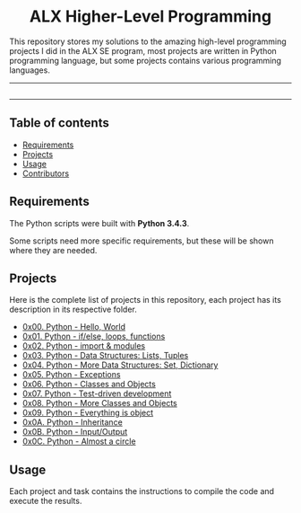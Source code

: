 <h1 align="center">ALX Higher-Level Programming</h1>
This repository stores my solutions to the amazing high-level programming projects I did in the ALX SE program, most projects are written in Python programming language, but some projects contains various programming languages.

---

<p align="center">
<a target="_blank" href="https://alx-intranet.hbtn.io/"><img src=""></a>
</p>

---

## Table of contents
- [Requirements](#requirements)
- [Projects](#projects)
- [Usage](#usage)
- [Contributors](#contributors)

## Requirements

The Python scripts were built with **Python 3.4.3**.

Some scripts need more specific requirements, but these will be shown where they are needed.

## Projects 
Here is the complete list of projects in this repository, each project has its description in its respective folder.

* [0x00. Python - Hello, World](0x00-python-hello_world)
* [0x01. Python - if/else, loops, functions](0x01-python-if_else_loops_functions)
* [0x02. Python - import & modules](0x02-python-import_modules)
* [0x03. Python - Data Structures: Lists, Tuples](0x03-python-data_structures)
* [0x04. Python - More Data Structures: Set, Dictionary](0x04-python-more_data_structures)
* [0x05. Python - Exceptions](0x05-python-exceptions)
* [0x06. Python - Classes and Objects](0x06-python-classes)
* [0x07. Python - Test-driven development](0x07-python-test_driven_development)
* [0x08. Python - More Classes and Objects](0x08-python-more_classes)
* [0x09. Python - Everything is object](0x09-python-everything_is_object)
* [0x0A. Python - Inheritance](0x0A-python-inheritance)
* [0x0B. Python - Input/Output](0x0B-python-input_output)
* [0x0C. Python - Almost a circle](0x0C-python-almost_a_circle)

## Usage
Each project and task contains the instructions to compile the code and execute the results.
